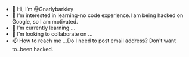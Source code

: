 - 👋 Hi, I’m @Gnarlybarkley
- 👀 I’m interested in learning-no code experience.I am being hacked on Google, so I am motivated.
- 🌱 I’m currently learning ...
- 💞️ I’m looking to collaborate on ...
- 📫 How to reach me ...Do I need to post email address? Don't want to..been hacked.

<!---
Gnarlybarkley/Gnarlybarkley is a ✨ special ✨ repository because its `README.md` (this file) appears on your GitHub profile.
You can click the Preview link to take a look at your changes.
--->
